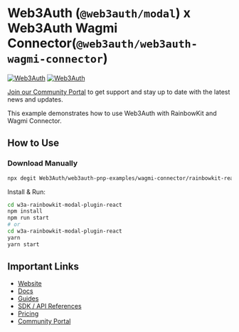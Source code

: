# Web3Auth (`@web3auth/modal`) x Web3Auth Wagmi Connector(`@web3auth/web3auth-wagmi-connector`)

[![Web3Auth](https://img.shields.io/badge/Web3Auth-SDK-blue)](https://web3auth.io/docs/sdk/web/wagmi-connector)
[![Web3Auth](https://img.shields.io/badge/Web3Auth-Community-cyan)](https://community.web3auth.io)

[Join our Community Portal](https://community.web3auth.io/) to get support and stay up to date with the latest news and updates.

This example demonstrates how to use Web3Auth with RainbowKit and Wagmi Connector.

## How to Use

### Download Manually

```bash
npx degit Web3Auth/web3auth-pnp-examples/wagmi-connector/rainbowkit-react-modal-with-plugin-example w3a-rainbowkit-modal-plugin-react
```

Install & Run:

```bash
cd w3a-rainbowkit-modal-plugin-react
npm install
npm run start
# or
cd w3a-rainbowkit-modal-plugin-react
yarn
yarn start
```

## Important Links

- [Website](https://web3auth.io)
- [Docs](https://web3auth.io/docs)
- [Guides](https://web3auth.io/docs/guides)
- [SDK / API References](https://web3auth.io/docs/sdk)
- [Pricing](https://web3auth.io/pricing.html)
- [Community Portal](https://community.web3auth.io)